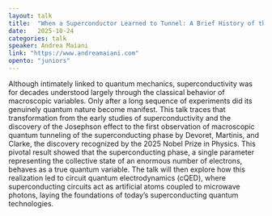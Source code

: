 ```yaml
---
layout: talk
title:  "When a Superconductor Learned to Tunnel: A Brief History of the Birth of Circuit QED"
date:   2025-10-24
categories: talk
speaker: Andrea Maiani
link: "https://www.andreamaiani.com"
opento: "juniors"
---
```

Although intimately linked to quantum mechanics, superconductivity was for decades understood largely through the classical behavior of macroscopic variables. Only after a long sequence of experiments did its genuinely quantum nature become manifest. This talk traces that transformation from the early studies of superconductivity and the discovery of the Josephson effect to the first observation of macroscopic quantum tunneling of the superconducting phase by Devoret, Martinis, and Clarke, the discovery recognized by the 2025 Nobel Prize in Physics. This pivotal result showed that the superconducting phase, a single parameter representing the collective state of an enormous number of electrons, behaves as a true quantum variable. The talk will then explore how this realization led to circuit quantum electrodynamics (cQED), where superconducting circuits act as artificial atoms coupled to microwave photons, laying the foundations of today’s superconducting quantum technologies.
